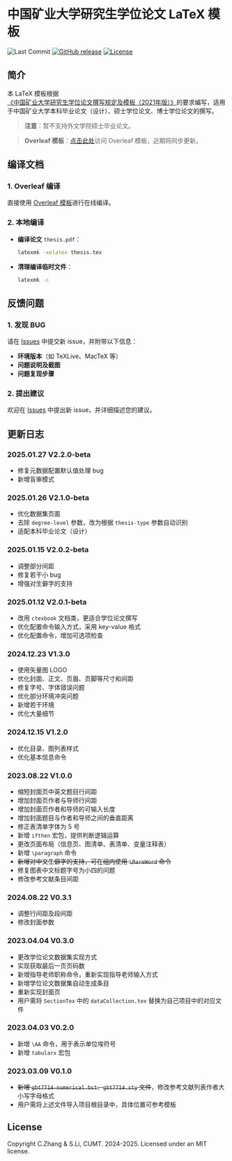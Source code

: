 # 中国矿业大学研究生学位论文 LaTeX 模板

![Last Commit](https://img.shields.io/github/last-commit/senli1073/cumtthesis)
[![GitHub release](https://img.shields.io/github/v/release/senli1073/cumtthesis)](https://github.com/senli1073/cumtthesis/releases/latest)
[![License](https://img.shields.io/github/license/senli1073/cumtthesis)](https://github.com/senli1073/cumtthesis/blob/master/README.md)

## 简介

本 LaTeX 模板根据[《中国矿业大学研究生学位论文撰写规定及模板（2021年版）》](https://gs.cumt.edu.cn/info/1049/3149.htm)的要求编写，适用于中国矿业大学本科毕业论文（设计）、硕士学位论文、博士学位论文的撰写。

> **注意**：暂不支持外文学院硕士毕业论文。

> **Overleaf 模板**：[点击此处](https://www.overleaf.com/latex/templates/10290-zhong-guo-kuang-ye-da-xue-shuo-shi-sheng-bi-ye-lun-wen-mo-ban/qwggynbswxwg)访问 Overleaf 模板，近期将同步更新。

## 编译文档

### 1. Overleaf 编译

直接使用 [Overleaf 模板](https://www.overleaf.com/latex/templates/10290-zhong-guo-kuang-ye-da-xue-shuo-shi-sheng-bi-ye-lun-wen-mo-ban/qwggynbswxwg)进行在线编译。

### 2. 本地编译

- **编译论文** `thesis.pdf`：
   ```bash
   latexmk -xelatex thesis.tex
   ```

- **清理编译临时文件**：
   ```bash
   latexmk -c
   ```

## 反馈问题

### 1. 发现 BUG

请在 [Issues](https://github.com/senli1073/cumtthesis/issues) 中提交新 issue，并附带以下信息：
- **环境版本**（如 TeXLive、MacTeX 等）
- **问题说明及截图**
- **问题复现步骤**

### 2. 提出建议

欢迎在 [Issues](https://github.com/senli1073/cumtthesis/issues) 中提出新 issue，并详细描述您的建议。

## 更新日志

### 2025.01.27  V2.2.0-beta
- 修复元数据配置默认值处理 bug
- 新增盲审模式

### 2025.01.26  V2.1.0-beta
- 优化数据集页面
- 去除 `degree-level` 参数，改为根据 `thesis-type` 参数自动识别
- 适配本科毕业论文（设计）

### 2025.01.15  V2.0.2-beta
- 调整部分间距
- 修复若干小 bug
- 增强对生僻字的支持

### 2025.01.12  V2.0.1-beta
- 改用 `ctexbook` 文档类，更适合学位论文撰写
- 优化配置命令输入方式，采用 key-value 格式
- 优化配置命令，增加可选项检查

### 2024.12.23 V1.3.0
- 使用矢量图 LOGO
- 优化封面、正文、页眉、页脚等尺寸和间距
- 修复字号、字体错误问题
- 优化部分环境冲突问题
- 新增若干环境
- 优化大量细节

### 2024.12.15 V1.2.0
- 优化目录、图列表样式
- 优化基本信息命令

### 2023.08.22 V1.0.0
- 缩短封面页中英文题目行间距
- 增加封面页作者与导师行间距
- 增加封面页作者和导师的可输入长度
- 增加封面题目与作者和导师之间的垂直距离
- 修正表清单字体为 5 号
- 新增 `ifthen` 宏包，提供判断逻辑运算
- 更改页面布局（信息页、图清单、表清单、变量注释表）
- 新增 `\paragraph` 命令
- ~~新增对中文生僻字的支持，可在组内使用 `\RareWord` 命令~~
- 修复图表中文标题字号为小四的问题
- 修改参考文献条目间距

### 2024.08.22 V0.3.1
- 调整行间距及段间距
- 修改封面参数

### 2023.04.04 V0.3.0
- 更改学位论文数据集实现方式
- 实现获取最后一页页码数
- 新增指导老师职称命令，重新实现指导老师输入方式
- 新增学位论文数据集自动生成条目
- 重新实现封面页
- 用户需将 `SectionTex` 中的 `dataCollection.tex` 替换为自己项目中的对应文件

### 2023.04.03 V0.2.0
- 新增 `\AA` 命令，用于表示单位埃符号
- 新增 `tabularx` 宏包

### 2023.03.09 V0.1.0
- ~~新增 `gbt7714-numerical.bst`、`gbt7714.sty` 文件~~，修改参考文献列表作者大小写字母格式
- 用户需将上述文件导入项目根目录中，具体位置可参考模板

## License

Copyright C.Zhang & S.Li, CUMT. 2024-2025. Licensed under an MIT license.